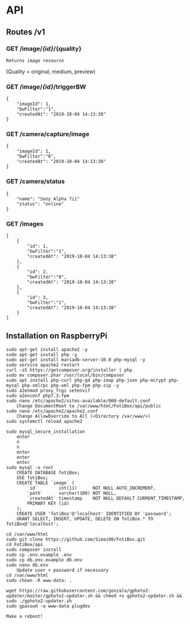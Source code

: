 # API
## Routes /v1
### GET /image/_{id}_/{quality}
    Returns image resource   
(Quality = original, medium, preview)    

### GET /image/_{id}_/triggerBW
    {
        "imageId": 1,
        "bwFilter":"1",
        "createdAt": "2019-10-04 14:13:38"
    }
### GET /camera/capture/image
    {
        "imageId": 1,
        "bwFilter":"0",
        "createdAt": "2019-10-04 14:13:38"
    }
### GET /camera/status
    {
        "name": "Sony Alpha 7ii"
        "status": "online"
    }
### GET /images
    [
        {
            "id": 1,
            "bwFilter":"1",
            "createdAt": "2019-10-04 14:13:38"
        },
        {
            "id": 2,
            "bwFilter":"0",
            "createdAt": "2019-10-04 14:13:38"
        },
        {
            "id": 3,
            "bwFilter":"1",
            "createdAt": "2019-10-04 14:13:38"
        }
    ]
## Installation on RaspberryPi
    sudo apt-get install apache2 -y
    sudo apt-get install php -y
    sudo apt-get install mariadb-server-10.0 php-mysql -y
    sudo service apache2 restart
    curl -sS https://getcomposer.org/installer | php
    sudo mv composer.phar /usr/local/bin/composer
    sudo apt install php-curl php-gd php-imap php-json php-mcrypt php-mysql php-xmlrpc php-xml php-fpm php-zip -y
    sudo a2enmod proxy_fcgi setenvif
    sudo a2enconf php7.3-fpm
    sudo nano /etc/apache2/sites-available/000-default.conf
        Change DocumentRoot to /var/www/html/FotiBox/api/public
    sudo nano /etc/apache2/apache2.conf
        Change AllowOverride to All (<Directory /var/www/>)    
    sudo systemctl reload apache2
    
    sudo mysql_secure_installation
        enter
        n
        n
        enter
        enter
        enter
    sudo mysql -u root
        CREATE DATABASE fotiBox;
        USE fotiBox;
        CREATE TABLE `image` (
            `id`        int(11)      NOT NULL AUTO_INCREMENT,
            `path`      varchar(100) NOT NULL,
            `createdAt` timestamp    NOT NULL DEFAULT CURRENT_TIMESTAMP,
            PRIMARY KEY (id)
        );
        CREATE USER 'fotiBox'@'localhost' IDENTIFIED BY 'password';
        GRANT SELECT, INSERT, UPDATE, DELETE ON fotiBox.* TO fotiBox@'localhost';    
        
    cd /var/www/html
    sudo git clone https://github.com/Simai00/FotiBox.git
    cd FotiBox/api
    sudo composer install
    sudo cp .env.example .env
    sudo cp db.env.example db.env
    sudo nano db.env
        Update user + password if necessary
    cd /var/www/html
    sudo chown -R www-data: .
    
    wget https://raw.githubusercontent.com/gonzalo/gphoto2-updater/master/gphoto2-updater.sh && chmod +x gphoto2-updater.sh && sudo ./gphoto2-updater.sh
    sudo gpasswd -a www-data plugdev
    
    Make a reboot!
